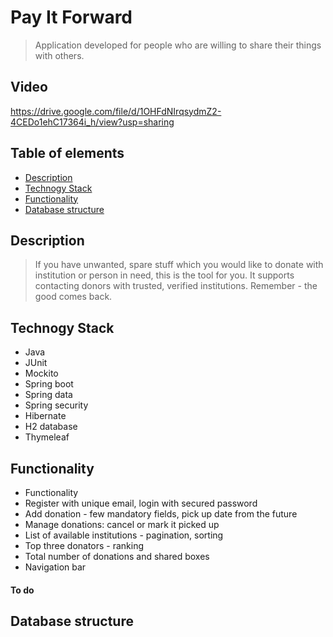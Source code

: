 # Pay It Forward
>Application developed for people who are willing to share their things with others. 

## Video
https://drive.google.com/file/d/1OHFdNIrqsydmZ2-4CEDo1ehC17364i_h/view?usp=sharing

## Table of elements
* [Description](#description)
* [Technogy Stack](#technogy-stack)
* [Functionality](#functionality)
* [Database structure](#database-structure)

## Description
>If you have unwanted, spare stuff which you would like to donate with institution or person in need, this is the tool for you. It supports contacting donors with trusted, verified institutions.
Remember - the good comes back.

## Technogy Stack
* Java
* JUnit
* Mockito
* Spring boot
* Spring data
* Spring security
* Hibernate
* H2 database
* Thymeleaf


## Functionality
* Functionality
* Register with unique email, login with secured password
* Add donation - few mandatory fields, pick up date from the future
* Manage donations: cancel or mark it picked up
* List of available institutions - pagination, sorting
* Top three donators - ranking
* Total number of donations and shared boxes
* Navigation bar

#### To do


## Database structure
